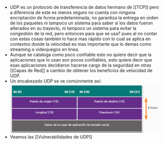 - UDP es un protocolo de transferencia de datos hermano de [[TCP]] pero a diferencia de este es menos seguro no cuenta con ninguna encriptación de forma predeterminada, no garantiza la entrega en orden de los paquetes ni tampoco un sistema para saber si los datos fueron alterados en su trayecto, ni tampoco un sistema para evitar la congestión de la red, pero entonces para que se usa? pues al no contar con estas cosas también lo hace mas rápido con lo cual se aplica en contextos donde la velocidad es mas importante que lo demas como streaming o videojuegos en linea.
- Aunque se cataloga como poco confiable esto no quiere decir que la aplicaciones que lo usan son pocos confiables, esto quiere decir que esas aplicaciones decidieron hacerse cargo de la seguridad en otras [[Capas de Red]] a cambio de obtener los beneficios de velocidad de UDP.
- Un encabezado UDP se ve comúnmente así:
  ![image.png](../assets/image_1697395520499_0.png)
- Veamos las [[Vulnerabilidades de UDP]]